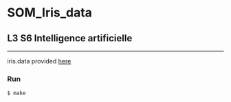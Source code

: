 # SOM_Iris_data

## L3 S6 Intelligence artificielle

***

iris.data provided [here](http://archive.ics.uci.edu/ml/datasets/Iris)

### Run

```
$ make
```

